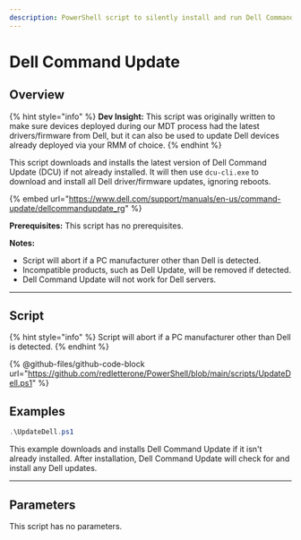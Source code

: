 ```yaml
---
description: PowerShell script to silently install and run Dell Command Update (DCU).
---
```


# Dell Command Update

## Overview

{% hint style="info" %}
**Dev Insight:** This script was originally written to make sure devices deployed during our MDT process had the latest drivers/firmware from Dell, but it can also be used to update Dell devices already deployed via your RMM of choice.
{% endhint %}

This script downloads and installs the latest version of Dell Command Update (DCU) if not already installed. It will then use `dcu-cli.exe` to download and install all Dell driver/firmware updates, ignoring reboots.

{% embed url="https://www.dell.com/support/manuals/en-us/command-update/dellcommandupdate_rg" %}

**Prerequisites:** This script has no prerequisites.&#x20;

**Notes:**

* Script will abort if a PC manufacturer other than Dell is detected.
* Incompatible products, such as Dell Update, will be removed if detected.
* Dell Command Update will not work for Dell servers.

***

## Script

{% hint style="info" %}
Script will abort if a PC manufacturer other than Dell is detected.
{% endhint %}

{% @github-files/github-code-block url="https://github.com/redletterone/PowerShell/blob/main/scripts/UpdateDell.ps1" %}

## Examples

```powershell
.\UpdateDell.ps1
```

This example downloads and installs Dell Command Update if it isn't already installed. After installation, Dell Command Update will check for and install any Dell updates.

***

## Parameters

This script has no parameters.
